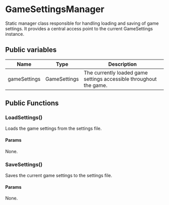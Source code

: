 # GameSettingsManager
Static manager class responsible for handling loading and saving of game settings. It provides a central access point to the current GameSettings instance.

## Public variables
| Name         | Type         | Description                                                        |
|--------------|--------------|--------------------------------------------------------------------|
| gameSettings | GameSettings | The currently loaded game settings accessible throughout the game. |

## Public Functions
### LoadSettings()
Loads the game settings from the settings file.

#### Params
None.

### SaveSettings()
Saves the current game settings to the settings file.

#### Params
None.